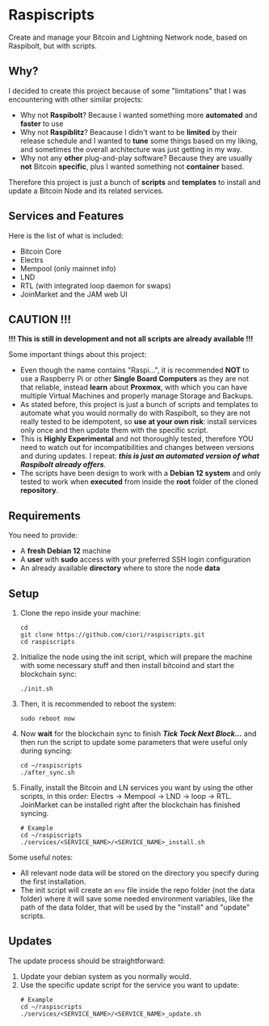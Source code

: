# Raspiscripts

Create and manage your Bitcoin and Lightning Network node, based on Raspibolt, but with scripts.

## Why?

I decided to create this project because of some "limitations" that I was encountering with other similar projects:
- Why not **Raspibolt**? Because I wanted something more **automated** and **faster** to use
- Why not **Raspiblitz**? Beacause I didn't want to be **limited** by their release schedule and I wanted to **tune** some things based on my liking, and sometimes the overall architecture was just getting in my way.
- Why not any **other** plug-and-play software? Because they are usually **not** Bitcoin **specific**, plus I wanted something not **container** based.

Therefore this project is just a bunch of **scripts** and **templates** to install and update a Bitcoin Node and its related services.

## Services and Features

Here is the list of what is included:
- Bitcoin Core
- Electrs
- Mempool (only mainnet info)
- LND
- RTL (with integrated loop daemon for swaps)
- JoinMarket and the JAM web UI

## CAUTION !!!

**!!! This is still in development and not all scripts are already available !!!**

Some important things about this project:
- Even though the name contains "Raspi...", it is recommended **NOT** to use a Raspberry Pi or other **Single Board Computers** as they are not that reliable, instead **learn** about **Proxmox**, with which you can have multiple Virtual Machines and properly manage Storage and Backups.
- As stated before, this project is just a bunch of scripts and templates to automate what you would normally do with Raspibolt, so they are not really tested to be idempotent, so **use at your own risk**: install services only once and then update them with the specific script.
- This is **Highly Experimental** and not thoroughly tested, therefore YOU need to watch out for incompatibilities and changes between versions and during updates. I repeat: ***this is just an automated version of what Raspibolt already offers***.
- The scripts have been design to work with a **Debian 12 system** and only tested to work when **executed** from inside the **root** folder of the cloned **repository**.

## Requirements

You need to provide:
- A **fresh Debian 12** machine
- A **user** with **sudo** access with your preferred SSH login configuration
- An already available **directory** where to store the node **data**

## Setup

1. Clone the repo inside your machine:
    ```
    cd
    git clone https://github.com/ciori/raspiscripts.git
    cd raspiscripts
    ```
2. Initialize the node using the init script, which will prepare the machine with some necessary stuff and then install bitcoind and start the blockchain sync:
    ```
    ./init.sh
    ```
3. Then, it is recommended to reboot the system:
    ```
    sudo reboot now
    ```
4. Now **wait** for the blockchain sync to finish ***Tick Tock Next Block...*** and then run the script to update some parameters that were useful only during syncing:
    ```
    cd ~/raspiscripts
    ./after_sync.sh
    ```
5. Finally, install the Bitcoin and LN services you want by using the other scripts, in this order: Electrs -> Mempool -> LND -> loop -> RTL. JoinMarket can be installed right after the blockchain has finished syncing.
    ```
    # Example
    cd ~/raspiscripts
    ./services/<SERVICE_NAME>/<SERVICE_NAME>_install.sh
    ```

Some useful notes:
- All relevant node data will be stored on the directory you specify during the first installation.
- The init script will create an `env` file inside the repo folder (not the data folder) where it will save some needed environment variables, like the path of the data folder, that will be used by the "install" and "update" scripts.

## Updates

The update process should be straightforward:
1. Update your debian system as you normally would.
2. Use the specific update script for the service you want to update:
    ```
    # Example
    cd ~/raspiscripts
    ./services/<SERVICE_NAME>/<SERVICE_NAME>_update.sh
    ```
